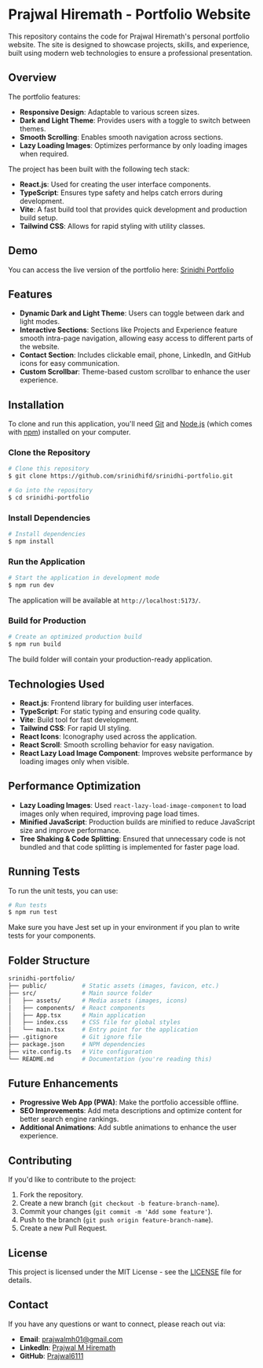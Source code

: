 # Prajwal Hiremath - Portfolio Website

This repository contains the code for Prajwal Hiremath's personal portfolio website. The site is designed to showcase projects, skills, and experience, built using modern web technologies to ensure a professional presentation.

## Overview

The portfolio features:
- **Responsive Design**: Adaptable to various screen sizes.
- **Dark and Light Theme**: Provides users with a toggle to switch between themes.
- **Smooth Scrolling**: Enables smooth navigation across sections.
- **Lazy Loading Images**: Optimizes performance by only loading images when required.

The project has been built with the following tech stack:
- **React.js**: Used for creating the user interface components.
- **TypeScript**: Ensures type safety and helps catch errors during development.
- **Vite**: A fast build tool that provides quick development and production build setup.
- **Tailwind CSS**: Allows for rapid styling with utility classes.

## Demo

You can access the live version of the portfolio here: [Srinidhi Portfolio](https://srinidhi-kulkarni.vercel.app/)

## Features

- **Dynamic Dark and Light Theme**: Users can toggle between dark and light modes.
- **Interactive Sections**: Sections like Projects and Experience feature smooth intra-page navigation, allowing easy access to different parts of the website.
- **Contact Section**: Includes clickable email, phone, LinkedIn, and GitHub icons for easy communication.
- **Custom Scrollbar**: Theme-based custom scrollbar to enhance the user experience.

## Installation

To clone and run this application, you'll need [Git](https://git-scm.com) and [Node.js](https://nodejs.org) (which comes with [npm](http://npmjs.com)) installed on your computer.

### Clone the Repository

```sh
# Clone this repository
$ git clone https://github.com/srinidhifd/srinidhi-portfolio.git

# Go into the repository
$ cd srinidhi-portfolio
```

### Install Dependencies

```sh
# Install dependencies
$ npm install
```

### Run the Application

```sh
# Start the application in development mode
$ npm run dev
```

The application will be available at `http://localhost:5173/`.

### Build for Production

```sh
# Create an optimized production build
$ npm run build
```

The build folder will contain your production-ready application.

## Technologies Used

- **React.js**: Frontend library for building user interfaces.
- **TypeScript**: For static typing and ensuring code quality.
- **Vite**: Build tool for fast development.
- **Tailwind CSS**: For rapid UI styling.
- **React Icons**: Iconography used across the application.
- **React Scroll**: Smooth scrolling behavior for easy navigation.
- **React Lazy Load Image Component**: Improves website performance by loading images only when visible.

## Performance Optimization

- **Lazy Loading Images**: Used `react-lazy-load-image-component` to load images only when required, improving page load times.
- **Minified JavaScript**: Production builds are minified to reduce JavaScript size and improve performance.
- **Tree Shaking & Code Splitting**: Ensured that unnecessary code is not bundled and that code splitting is implemented for faster page load.

## Running Tests

To run the unit tests, you can use:

```sh
# Run tests
$ npm run test
```

Make sure you have Jest set up in your environment if you plan to write tests for your components.

## Folder Structure

```bash
srinidhi-portfolio/
├── public/          # Static assets (images, favicon, etc.)
├── src/             # Main source folder
│   ├── assets/      # Media assets (images, icons)
│   ├── components/  # React components
│   ├── App.tsx      # Main application
│   ├── index.css    # CSS file for global styles
│   └── main.tsx     # Entry point for the application
├── .gitignore       # Git ignore file
├── package.json     # NPM dependencies
├── vite.config.ts   # Vite configuration
└── README.md        # Documentation (you're reading this)
```

## Future Enhancements

- **Progressive Web App (PWA)**: Make the portfolio accessible offline.
- **SEO Improvements**: Add meta descriptions and optimize content for better search engine rankings.
- **Additional Animations**: Add subtle animations to enhance the user experience.

## Contributing

If you'd like to contribute to the project:
1. Fork the repository.
2. Create a new branch (`git checkout -b feature-branch-name`).
3. Commit your changes (`git commit -m 'Add some feature'`).
4. Push to the branch (`git push origin feature-branch-name`).
5. Create a new Pull Request.

## License

This project is licensed under the MIT License - see the [LICENSE](LICENSE) file for details.

## Contact

If you have any questions or want to connect, please reach out via:
- **Email**: [prajwalmh01@gmail.com](mailto:prajwalmh01@gmail.com)
- **LinkedIn**: [Prajwal M Hiremath](https://www.linkedin.com/in/prajwal-m-hiremath)
- **GitHub**: [Prajwal6111](https://github.com/Prajwal6111)
